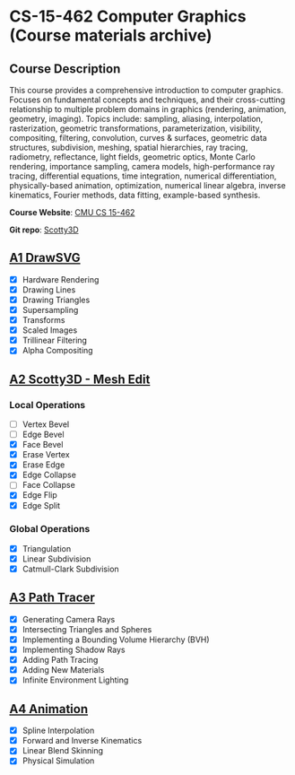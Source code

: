 # CS-15-462 Computer Graphics (Course materials archive)

## Course Description
This course provides a comprehensive introduction to computer graphics. Focuses on fundamental concepts and techniques, and their cross-cutting relationship to multiple problem domains in graphics (rendering, animation, geometry, imaging). Topics include: sampling, aliasing, interpolation, rasterization, geometric transformations, parameterization, visibility, compositing, filtering, convolution, curves & surfaces, geometric data structures, subdivision, meshing, spatial hierarchies, ray tracing, radiometry, reflectance, light fields, geometric optics, Monte Carlo rendering, importance sampling, camera models, high-performance ray tracing, differential equations, time integration, numerical differentiation, physically-based animation, optimization, numerical linear algebra, inverse kinematics, Fourier methods, data fitting, example-based synthesis.

**Course Website**: [CMU CS 15-462](http://15462.courses.cs.cmu.edu/spring2021/home)

**Git repo**: [Scotty3D](https://cmu-graphics.github.io/Scotty3D/)

## [A1 DrawSVG](http://15462.courses.cs.cmu.edu/spring2021/article/2)
- [X] Hardware Rendering
- [X] Drawing Lines
- [X] Drawing Triangles
- [X] Supersampling
- [X] Transforms
- [X] Scaled Images
- [X] Trillinear Filtering
- [X] Alpha Compositing
## [A2 Scotty3D - Mesh Edit](http://15462.courses.cs.cmu.edu/spring2021/article/5)
### Local Operations
- [ ] Vertex Bevel
- [ ] Edge Bevel
- [X] Face Bevel
- [X] Erase Vertex
- [X] Erase Edge
- [X] Edge Collapse
- [ ] Face Collapse
- [X] Edge Flip
- [X] Edge Split
### Global Operations
- [X] Triangulation
- [X] Linear Subdivision
- [X] Catmull-Clark Subdivision
## [A3 Path Tracer](http://15462.courses.cs.cmu.edu/spring2021/article/8)
- [X] Generating Camera Rays
- [X] Intersecting Triangles and Spheres
- [X] Implementing a Bounding Volume Hierarchy (BVH)
- [X] Implementing Shadow Rays
- [X] Adding Path Tracing
- [X] Adding New Materials
- [X] Infinite Environment Lighting
## [A4 Animation](http://15462.courses.cs.cmu.edu/spring2021/article/14)
- [X] Spline Interpolation
- [X] Forward and Inverse Kinematics
- [X] Linear Blend Skinning
- [X] Physical Simulation
